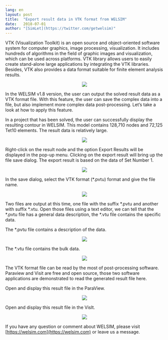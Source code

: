 ```yaml
---
lang: en
layout: post
title:  "Export result data in VTK format from WELSIM"
date:   2018-07-01
author: "[SimLet](https://twitter.com/getwelsim)"
---
```


VTK (Visualization Toolkit) is an open source and object-oriented software system for computer graphics, image processing, visualization. It includes hundreds of algorithms in the field of graphic images and visualization, which can be used across platforms. VTK library allows users to easily create stand-alone large applications by integrating the VTK libraries. Besides, VTK also provides a data format suitable for finite element analysis results.

<p align="center">
  <img src="https://cdn-images-1.medium.com/max/800/1*NGwEv0Sw7bAT8z9yQzeETw.png"/>
</p>

In the WELSIM v1.8 version, the user can output the solved result data as a VTK format file. With this feature, the user can save the complex data into a file, but also implement more complex data post-processing. Let’s take a look at how to apply this feature.

In a project that has been solved, the user can successfully display the resulting contour in WELSIM. This model contains 128,710 nodes and 72,125 Tet10 elements. The result data is relatively large.

<p align="center">
  <img src="https://cdn-images-1.medium.com/max/800/1*OasEOlMHekxtE_j9LN3usQ.png"/>
</p>

Right-click on the result node and the option Export Results will be displayed in the pop-up menu. Clicking on the export result will bring up the file save dialog. The export result is based on the data of Set Number 1.

<p align="center">
  <img src="https://cdn-images-1.medium.com/max/800/1*qJk06eaB3gXel7HDCktGfg.png"/>
</p>

In the save dialog, select the VTK format (*.pvtu) format and give the file name.

<p align="center">
  <img src="https://cdn-images-1.medium.com/max/800/1*hSZljQU5_rW9Zmuv_tRYdA.png"/>
</p>

Two files are output at this time, one file with the suffix *.pvtu and another with suffix *.vtu. Open those files using a text editor, we can tell that the *.pvtu file has a general data description, the *.vtu file contains the specific data.

The *.pvtu file contains a description of the data.

<p align="center">
  <img src="https://cdn-images-1.medium.com/max/800/1*_Txk1Oj0cj_5FarkzUMXwA.png"/>
</p>

The *.vtu file contains the bulk data.

<p align="center">
  <img src="https://cdn-images-1.medium.com/max/800/1*1z2RjaDT_fl8jUucctgnlQ.png"/>
</p>

The VTK format file can be read by the most of post-processing software. Paraview and Visit are free and open source, those two software applications are demonstrated to read the generated result file here.

Open and display this result file in the ParaView.

<p align="center">
  <img src="https://cdn-images-1.medium.com/max/800/1*QNqF26QjEKzvaMn3TL8Q5Q.png"/>
</p>

Open and display this result file in the VisIt.

<p align="center">
  <img src="https://cdn-images-1.medium.com/max/800/1*YspfKGl7pxutqW6_diASrg.png"/>
</p>

If you have any question or comment about WELSIM, please visit [https://welsim.com](https://welsim.com) or leave us a message.
